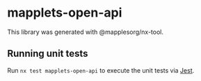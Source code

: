 # mapplets-open-api

This library was generated with @mapplesorg/nx-tool.

## Running unit tests

Run `nx test mapplets-open-api` to execute the unit tests via [Jest](https://jestjs.io).
